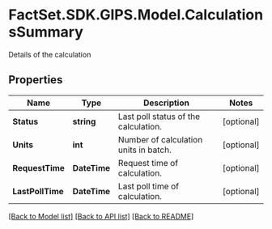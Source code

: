 # FactSet.SDK.GIPS.Model.CalculationsSummary
Details of the calculation

## Properties

Name | Type | Description | Notes
------------ | ------------- | ------------- | -------------
**Status** | **string** | Last poll status of the calculation. | [optional] 
**Units** | **int** | Number of calculation units in batch. | [optional] 
**RequestTime** | **DateTime** | Request time of calculation. | [optional] 
**LastPollTime** | **DateTime** | Last poll time of calculation. | [optional] 

[[Back to Model list]](../README.md#documentation-for-models) [[Back to API list]](../README.md#documentation-for-api-endpoints) [[Back to README]](../README.md)

